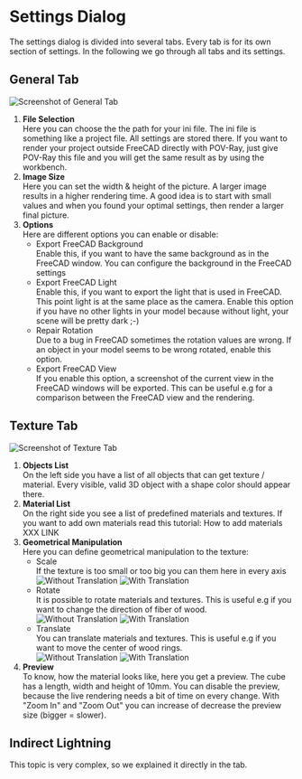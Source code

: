 # Settings Dialog

The settings dialog is divided into several tabs. Every tab is for its own section of settings. In the following we go through all tabs and its settings.

## General Tab

![Screenshot of General Tab](./img/GeneralTab.png)

1. **File Selection**  
   Here you can choose the the path for your ini file. The ini file is something like a project file. All settings are stored there. If you want to render your project outside FreeCAD directly with POV-Ray, just give POV-Ray this file and you will get the same result as by using the workbench.
2. **Image Size**  
   Here you can set the width & height of the picture. A larger image results in a higher rendering time. A good idea is to start with small values and when you found your optimal settings, then render a larger final picture.
3. **Options**  
   Here are different options you can enable or disable:
   * Export FreeCAD Background  
   Enable this, if you want to have the same background as in the FreeCAD window. You can configure the background in the FreeCAD settings
   * Export FreeCAD Light  
   Enable this, if you want to export the light that is used in FreeCAD. This point light is at the same place as the camera. Enable this option if you have no other lights in your model because without light, your scene will be pretty dark ;-)
   * Repair Rotation  
   Due to a bug in FreeCAD sometimes the rotation values are wrong. If an object in your model seems to be wrong rotated, enable this option.
   * Export FreeCAD View  
   If you enable this option, a screenshot of the current view in the FreeCAD windows will be exported. This can be useful e.g for a comparison between the FreeCAD view and the rendering.

## Texture Tab

![Screenshot of Texture Tab](./img/TextureTab.png)

1. **Objects List**  
   On the left side you have a list of all objects that can get texture / material. Every visible, valid 3D object with a shape color should appear there.
2. **Material List**  
   On the right side you see a list of predefined materials and textures. If you want to add own materials read this tutorial: How to add materials XXX LINK
3. **Geometrical Manipulation**  
   Here you can define geometrical manipulation to the texture:
   * Scale  
   If the texture is too small or too big you can them here in every axis  
   ![Without Translation](img/MaterialPreview.png)
   ![With Translation](img/MaterialPreviewScaled.png)
   * Rotate  
   It is possible to rotate materials and textures. This is useful e.g if you want to change the direction of fiber of wood.  
   ![Without Translation](img/MaterialPreview.png)
   ![With Translation](img/MaterialPreviewRotated.png)
   * Translate  
   You can translate materials and textures. This is useful e.g if you want to move the center of wood rings.  
   ![Without Translation](img/MaterialPreview.png)
   ![With Translation](img/MaterialPreviewTranslated.png)
4. **Preview**  
   To know, how the material looks like, here you get a preview. The cube has a length, width and height of 10mm. You can disable the preview, because the live rendering needs a bit of time on every change. With "Zoom In" and "Zoom Out" you can increase of decrease the preview size (bigger = slower).

## Indirect Lightning

This topic is very complex, so we explained it directly in the tab.
